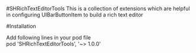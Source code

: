 #SHRichTextEditorTools
This is a collection of extensions which are helpful in configuring UIBarButtonItem to build a rich text editor

#Installation

Add following lines in your pod file  
pod 'SHRichTextEditorTools', '~> 1.0.0'


